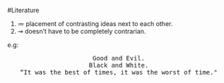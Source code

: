 #Literature 
1. $\coloneqq$ placement of contrasting ideas next to each other.
2. $\rightsquigarrow$ doesn’t have to be completely contrarian.

e.g:
<center><tt>
Good and Evil. <br>
Black and White. <br>
“It was the best of times, it was the worst of time."
</tt></center>
